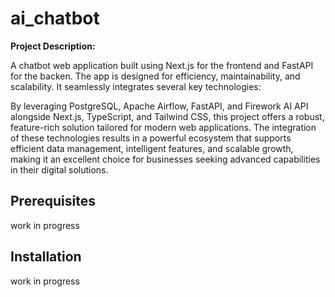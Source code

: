 # ai_chatbot
**Project Description:**

A chatbot web application built using Next.js for the frontend and FastAPI 
for the backen.  The app is  designed for efficiency, maintainability, 
and scalability. It seamlessly integrates several key technologies:

By leveraging PostgreSQL, Apache Airflow, FastAPI, and Firework AI API 
alongside Next.js, TypeScript, and Tailwind CSS, this project offers a 
robust, feature-rich solution tailored for modern web applications. The 
integration of these technologies results in a powerful ecosystem that 
supports efficient data management, intelligent features, and scalable 
growth, making it an excellent choice for businesses seeking advanced 
capabilities in their digital solutions.

## Prerequisites
work in progress

## Installation
work in progress



